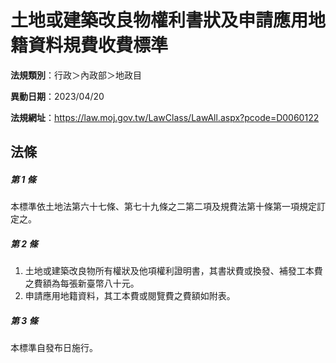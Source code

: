 # 土地或建築改良物權利書狀及申請應用地籍資料規費收費標準

**法規類別**：行政＞內政部＞地政目

**異動日期**：2023/04/20  

**法規網址**：https://law.moj.gov.tw/LawClass/LawAll.aspx?pcode=D0060122





## 法條
##### 第 1 條
本標準依土地法第六十七條、第七十九條之二第二項及規費法第十條第一項規定訂定之。

##### 第 2 條
1. 土地或建築改良物所有權狀及他項權利證明書，其書狀費或換發、補發工本費之費額為每張新臺幣八十元。
1. 申請應用地籍資料，其工本費或閱覽費之費額如附表。

##### 第 3 條
本標準自發布日施行。


